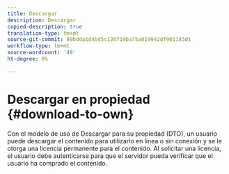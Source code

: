 ```yaml
---
title: Descargar
description: Descargar
copied-description: true
translation-type: tm+mt
source-git-commit: 89bdda1d4bd5c126f19ba75a819942df901183d1
workflow-type: tm+mt
source-wordcount: '49'
ht-degree: 0%

---
```



# Descargar en propiedad {#download-to-own}

Con el modelo de uso de Descargar para su propiedad (DTO), un usuario puede descargar el contenido para utilizarlo en línea o sin conexión y se le otorga una licencia permanente para el contenido. Al solicitar una licencia, el usuario debe autenticarse para que el servidor pueda verificar que el usuario ha comprado el contenido.
